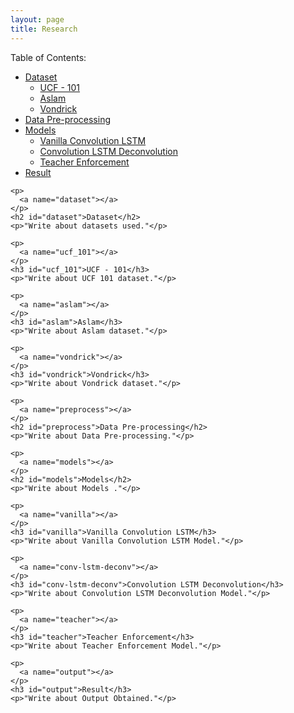 ```yaml
---
layout: page
title: Research
---
```

<div class="post-content">
    <p>Table of Contents:</p>
    <ul>
      <li>
        <a href="#dataset">Dataset</a>
        <ul>
          <li>
            <a href="#ucf_101">UCF - 101</a>
          </li>
          <li>
            <a href="#aslam">Aslam</a>
          </li>
          <li>
            <a href="#vondrick">Vondrick</a>
          </li>
        </ul>
      </li>
      <li>
        <a href="#preprocess">Data Pre-processing</a>
      </li>
      <li>
        <a href="#models">Models</a>
        <ul>
          <li>
            <a href="#vanilla">Vanilla Convolution LSTM</a>
          </li>
          <li>
            <a href="#conv-lstm-deconv">Convolution LSTM Deconvolution</a>
          </li>
          <li>
            <a href="#teacher">Teacher Enforcement</a>
          </li>
        </ul>
      </li>
      <li>
        <a href="#output">Result</a>
      </li>
    </ul>

    <p>
      <a name="dataset"></a>
    </p>
    <h2 id="dataset">Dataset</h2>
    <p>"Write about datasets used."</p>

    <p>
      <a name="ucf_101"></a>
    </p>
    <h3 id="ucf_101">UCF - 101</h3>
    <p>"Write about UCF 101 dataset."</p>

    <p>
      <a name="aslam"></a>
    </p>
    <h3 id="aslam">Aslam</h3>
    <p>"Write about Aslam dataset."</p>

    <p>
      <a name="vondrick"></a>
    </p>
    <h3 id="vondrick">Vondrick</h3>
    <p>"Write about Vondrick dataset."</p>

    <p>
      <a name="preprocess"></a>
    </p>
    <h2 id="preprocess">Data Pre-processing</h2>
    <p>"Write about Data Pre-processing."</p>

    <p>
      <a name="models"></a>
    </p>
    <h2 id="models">Models</h2>
    <p>"Write about Models ."</p>

    <p>
      <a name="vanilla"></a>
    </p>
    <h3 id="vanilla">Vanilla Convolution LSTM</h3>
    <p>"Write about Vanilla Convolution LSTM Model."</p>

    <p>
      <a name="conv-lstm-deconv"></a>
    </p>
    <h3 id="conv-lstm-deconv">Convolution LSTM Deconvolution</h3>
    <p>"Write about Convolution LSTM Deconvolution Model."</p>

    <p>
      <a name="teacher"></a>
    </p>
    <h3 id="teacher">Teacher Enforcement</h3>
    <p>"Write about Teacher Enforcement Model."</p>

    <p>
      <a name="output"></a>
    </p>
    <h3 id="output">Result</h3>
    <p>"Write about Output Obtained."</p>

  </div>